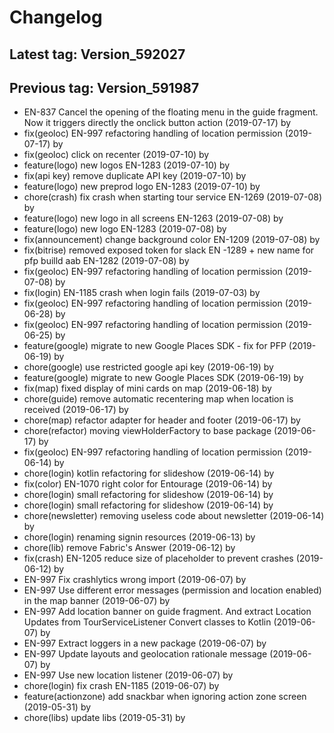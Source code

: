 # Changelog
## Latest tag: Version_592027
## Previous tag: Version_591987
* EN-837 Cancel the opening of the floating menu in the guide fragment. Now it triggers directly the onclick button action (2019-07-17) by <Francois Pellissier>
* fix(geoloc) EN-997 refactoring handling of location permission (2019-07-17) by <Francois Pellissier>
* fix(geoloc) click on recenter (2019-07-10) by <Francois Pellissier>
* feature(logo) new logos EN-1283 (2019-07-10) by <Francois Pellissier>
* fix(api key) remove duplicate API key (2019-07-10) by <Francois Pellissier>
* feature(logo) new preprod logo EN-1283 (2019-07-10) by <Francois Pellissier>
* chore(crash) fix crash when starting tour service EN-1269 (2019-07-08) by <Francois Pellissier>
* feature(logo) new logo in all screens EN-1263 (2019-07-08) by <Francois Pellissier>
* feature(logo) new logo EN-1283 (2019-07-08) by <Francois Pellissier>
* fix(announcement) change background color EN-1209 (2019-07-08) by <Francois Pellissier>
* fix(bitrise) removed exposed token for slack EN -1289 + new name for pfp  builld aab EN-1282 (2019-07-08) by <Francois Pellissier>
* fix(geoloc) EN-997 refactoring handling of location permission (2019-07-08) by <Francois Pellissier>
* fix(login) EN-1185 crash when login fails (2019-07-03) by <Francois Pellissier>
* fix(geoloc) EN-997 refactoring handling of location permission (2019-06-28) by <Francois Pellissier>
* fix(geoloc) EN-997 refactoring handling of location permission (2019-06-25) by <Francois Pellissier>
* feature(google) migrate to new  Google Places SDK - fix for PFP (2019-06-19) by <Francois Pellissier>
* chore(google) use restricted google api key (2019-06-19) by <Francois Pellissier>
* feature(google) migrate to new  Google Places SDK (2019-06-19) by <Francois Pellissier>
* fix(map) fixed display of mini cards on map (2019-06-18) by <Francois Pellissier>
* chore(guide) remove automatic recentering map when location is received (2019-06-17) by <Francois Pellissier>
* chore(map) refactor adapter for header and footer (2019-06-17) by <Francois Pellissier>
* chore(refactor) moving viewHolderFactory to base package (2019-06-17) by <Francois Pellissier>
* fix(geoloc) EN-997 refactoring handling of location permission (2019-06-14) by <Francois Pellissier>
* chore(login) kotlin refactoring for slideshow (2019-06-14) by <Francois Pellissier>
* fix(color) EN-1070 right color for Entourage (2019-06-14) by <Francois Pellissier>
* chore(login) small refactoring for slideshow (2019-06-14) by <Francois Pellissier>
* chore(login) small refactoring for slideshow (2019-06-14) by <Francois Pellissier>
* chore(newsletter) removing useless code about newsletter (2019-06-14) by <Francois Pellissier>
* chore(login) renaming signin resources (2019-06-13) by <Francois Pellissier>
* chore(lib) remove Fabric's Answer (2019-06-12) by <Francois Pellissier>
* fix(crash) EN-1205 reduce size of placeholder to prevent crashes (2019-06-12) by <Francois Pellissier>
* EN-997 Fix crashlytics wrong import (2019-06-07) by <Francois Pellissier>
* EN-997 Use different error messages (permission and location enabled) in the map banner (2019-06-07) by <Francois Pellissier>
* EN-997 Add location banner on guide fragment. And extract Location Updates from TourServiceListener Convert classes to Kotlin (2019-06-07) by <Francois Pellissier>
* EN-997 Extract loggers in a new package (2019-06-07) by <Francois Pellissier>
* EN-997 Update layouts and geolocation rationale message (2019-06-07) by <Francois Pellissier>
* EN-997 Use new location listener (2019-06-07) by <Francois Pellissier>
* chore(login) fix crash EN-1185 (2019-06-07) by <Francois Pellissier>
* feature(actionzone) add snackbar when ignoring action zone screen (2019-05-31) by <Francois Pellissier>
* chore(libs) update libs (2019-05-31) by <Francois Pellissier>
